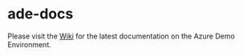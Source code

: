 # ade-docs

Please visit the [Wiki](https://github.com/azuredemoenvironment/ade-docs/wiki)
for the latest documentation on the Azure Demo Environment.
